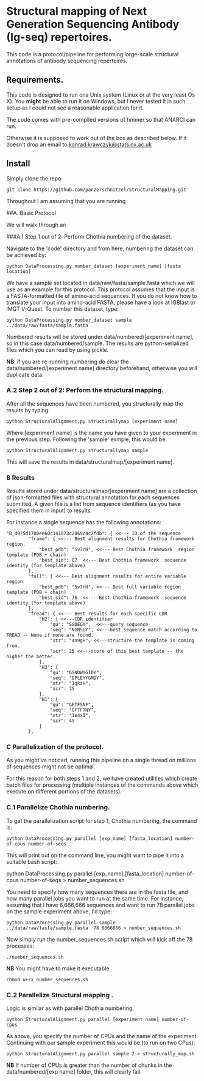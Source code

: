 # Structural mapping of Next Generation Sequencing Antibody (Ig-seq) repertoires.

This code is a protocol/pipeline for performing large-scale structural annotations of antibody sequencing repertoires.


## Requirements.

This code is designed to run ona Unix system (Linux or at the very least Os X). You **might** be able to run it on Windows, but I never tested it in such setup as I could not see a reasonable application for it.

The code comes with pre-compiled versions of hmmer so that ANARCI can run.

Otherwise it is supposed to work out of the box as described below. If it doesn't drop an email to konrad.krawczyk@stats.ox.ac.uk

## Install

Simply clone the repo:


```
git clone https://github.com/panzerschnitzel/StructuralMapping.git
```

Throughout I am assuming that you are running

##A. Basic Protocol

We will walk through an

###A.1 Step 1 out of 2: Perform Chothia numbering of the dataset.

Navigate to the 'code' directory and from here, numbering the dataset can be achieved by:

```
python DataProcessing.py number_dataset [experiment_name] [fasta location]
```

We have a sample set located in data/raw/fasta/sample.fasta which we will use as an example for this protocol. This protocol assumes that the input is a FASTA-formatted file of amino-acid sequences. If you do not know how to translate your input into amino-acid FASTA, please have a look at IGBlast or IMGT V-Quest. To number this dataset, type:

```
python DataProcessing.py number_dataset sample ../data/raw/fasta/sample.fasta 
```

Numbered results will be stored under data/numbered/[experiment name], so in this case data/numbered/sample. The results are python-serialized files which you can read by using pickle.

**NB**: if you are re-running numbering do clear the data/numbered/[experiment name] directory beforehand, otherwise you will duplicate data.

### A.2 Step 2 out of 2: Perform the structural mapping.

After all the sequences have been numbered, you structurally map the results by typing:

```
python StructuralAlignment.py structurallymap [experiment name]
```

Where [experiment name] is the name you have given to your experiment in the previous step. Following the 'sample' exmple, this would be:

```
python StructuralAlignment.py structurallymap sample
```

This will save the results in data/structuralmap/[experiment name].

### B Results

Results stored under data/structuralmap/[experiment name] are a collection of json-formatted files with structural annotation for each sequences submitted. A given file is a list from sequence identifiers (as you have specified them in input) to results.

For instance a single sequence has the following annotations:

```
"B_d075d1700ee60c141873c2069c4c2fdb": { <<--- ID of the sequence
		"frame": { <<--- Best alignment results for Chothia framework region.
			"best_pdb": "5v7rH", <<--- Best Chothia framework  region template (PDB + chain)
			"best_sid": 87  <<--- Best Chothia framework  sequence identity (for template above)
		},
		"full": { <<--- Best alignment results for entire variable region
			"best_pdb": "5v7rH", <<--- Best full variable region template (PDB + chain)
			"best_sid": 76  <<--- Best Chothia framework  sequence identity (for template above)
		},
		"fread": { <<--- Best results for each specific CDR
			"H2": { <<---CDR identifier
				"qu": "SGDEGY",  <<---query sequence
				"seq": "NGNSGY", <<---best sequence match according to FREAD -- None if none are found.
				"str": "4n9gH", <<---structure the template is coming from.
				"scr": 25 <<---score of this best template -- the higher the better.
			},
			"H3": {
				"qu": "GSNDWYGIDY",
				"seq": "DPLEYYGMDY",
				"str": "1qkzH",
				"scr": 35
			},
			"H1": {
				"qu": "GFTFSNF",
				"seq": "GFTFTNY",
				"str": "1e4xI",
				"scr": 49
			}
		},
```
### C Parallelization of the protocol.

As you might've noticed, running this pipeline on a single thread on millions of sequences might not be optimal.

For this reason for both steps 1 and 2, we have created utilities which create batch files for processing (multiple instances of the commands above which execute on different portions of the datasets).

### C.1 Parallelize Chothia numbering.

To get the parallelization script for step 1, Chothia numbering, the command is:

```
python DataProcessing.py parallel [exp_name] [fasta_location] number-of-cpus number-of-seqs
```

This will print out on the command line, you might want to pipe it into a suitable bash script:

python DataProcessing.py parallel [exp_name] [fasta_location] number-of-cpus number-of-seqs > number_sequences.sh

You need to specify how many sequences there are in the fasta file, and how many parallel jobs you want to run at the same time. For instance, assuming that I have 6,666,666 sequences and want to run 78 parallel jobs on the sample experiment above, I'd type:

```
python DataProcessing.py parallel sample ../data/raw/fasta/sample.fasta  78 6666666 > number_sequences.sh
```

Now simply run the number_sequences.sh script which will kick off the 78 processes:

```
./number_sequences.sh
```

**NB** You might have to make it executable 

```
chmod u+rx number_sequences.sh
```

### C.2 Parallelize Structural mapping .

Logic is similar as with parallel Chothia numbering.

```
python StructuralAlignment.py parallel [experiment name] number-of-cpus
```
As above, you specify the number of CPUs and the name of the experiment. Continuing with our sample experiment this would be (to run on two CPus):

```
python StructuralAlignment.py parallel sample 2 > structurally_map.sh
```

**NB** If number of CPUs is greater than the number of chunks in the data/numbered/[exp name] folder, this will clearly fail. 




